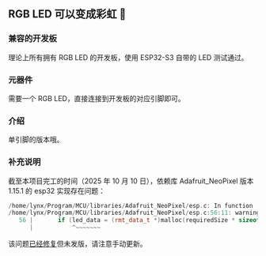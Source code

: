 ## RGB LED 可以变成彩虹 🌈

### 兼容的开发板

理论上所有拥有 RGB LED 的开发板，使用 ESP32-S3 自带的 LED 测试通过。

### 元器件

需要一个 RGB LED，直接连接到开发板的对应引脚即可。

### 介绍

单引脚的版本哦。

### 补充说明

截至本项目完工的时间（2025 年 10 月 10 日），依赖库 Adafruit_NeoPixel 版本 1.15.1 的 esp32 实现存在问题：

``` cpp
/home/lynx/Program/MCU/libraries/Adafruit_NeoPixel/esp.c: In function 'espShow':
/home/lynx/Program/MCU/libraries/Adafruit_NeoPixel/esp.c:56:11: warning: suggest parentheses around assignment used as truth value [-Wparentheses]
   56 |       if (led_data = (rmt_data_t *)malloc(requiredSize * sizeof(rmt_data_t))) {
      |           ^~~~~~~~
```
该问题[已经修复](https://github.com/adafruit/Adafruit_NeoPixel/commit/16284db0c4fdfaf0e3ccae14dceb220a48f7a614)但未发版，请注意手动更新。
